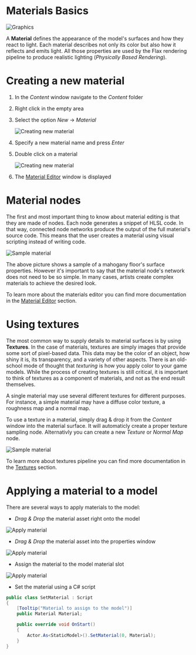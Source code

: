 # Materials Basics

![Graphics](../media/sample-material-instance.jpg)

A **Material** defines the appearance of the model's surfaces and how they react to light. Each material describes not only its color but also how it reflects and emits light. All those properties are used by the Flax rendering pipeline to produce realistic lighting (*Physically Based Rendering*).

# Creating a new material

1. In the *Content* window navigate to the *Content* folder

2. Right click in the empty area

3. Select the option *New* -> *Material*

    ![Creating new material](../media/new-material.jpg)

4. Specify a new material name and press *Enter*

5. Double click on a material

    ![Creating new material](../media/my-material.png)

6. The [Material Editor](../material-editor/index.md) window is displayed

# Material nodes

The first and most important thing to know about material editing is that they are made of nodes. Each node generates a snippet of HLSL code. In that way, connected node networks produce the output of the full material's source code. This means that the user creates a material using visual scripting instead of writing code.

![Sample material](../media/sample-material.jpg)

The above picture shows a sample of a mahogany floor's surface properties. However it's important to say that the material node's network does not need to be so simple. In many cases, artists create complex materials to achieve the desired look.

To learn more about the materials editor you can find more documentation in the [Material Editor](../material-editor/index.md) section.

# Using textures

The most common way to supply details to material surfaces is by using **Textures**. In the case of materials, textures are simply images that provide some sort of pixel-based data. This data may be the color of an object, how shiny it is, its transparency, and a variety of other aspects. There is an old-school mode of thought that *texturing* is how you apply color to your game models. While the process of creating textures is still critical, it is important to think of textures as a component of materials, and not as the end result themselves.

A single material may use several different textures for different purposes. For instance, a simple material may have a diffuse color texture, a roughness map and a normal map. 

To use a texture in a material, simply drag & drop it from the *Content* window into the material surface. It will automaticly create a proper texture sampling node. Alternativly you can create a new *Texture* or *Normal Map* node.

![Sample material](../media/texture-node.png)

To learn more about textures pipeline you can find more documentation in the [Textures](../../textures/index.md) section.

# Applying a material to a model

There are several ways to apply materials to the model:

- *Drag & Drop* the material asset right onto the model

![Apply material](../media/apply-material-1.jpg)

- *Drag & Drop* the material asset into the properties window

![Apply material](../media/apply-material-2.jpg)

- Assign the material to the model material slot

![Apply material](../media/apply-material-3.jpg)

- Set the material using a C# script

```cs
public class SetMaterial : Script
{
    [Tooltip("Material to assign to the model")]
    public Material Material;

    public override void OnStart()
    {
        Actor.As<StaticModel>().SetMaterial(0, Material);
    }
}
```

